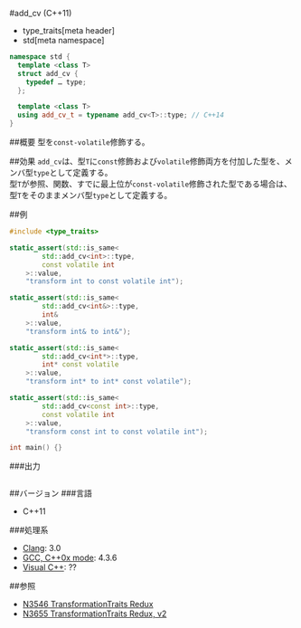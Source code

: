 #add_cv (C++11)
* type_traits[meta header]
* std[meta namespace]

```cpp
namespace std {
  template <class T>
  struct add_cv {
    typedef … type;
  };

  template <class T>
  using add_cv_t = typename add_cv<T>::type; // C++14
}
```

##概要
型を`const-volatile`修飾する。


##効果
`add_cv`は、型`T`に`const`修飾および`volatile`修飾両方を付加した型を、メンバ型`type`として定義する。  
型`T`が参照、関数、すでに最上位が`const-volatile`修飾された型である場合は、型`T`をそのままメンバ型`type`として定義する。  


##例
```cpp
#include <type_traits>

static_assert(std::is_same<
        std::add_cv<int>::type,
        const volatile int
    >::value,
    "transform int to const volatile int");

static_assert(std::is_same<
        std::add_cv<int&>::type,
        int&
    >::value,
    "transform int& to int&");

static_assert(std::is_same<
        std::add_cv<int*>::type,
        int* const volatile
    >::value,
    "transform int* to int* const volatile");

static_assert(std::is_same<
        std::add_cv<const int>::type,
        const volatile int
    >::value,
    "transform const int to const volatile int");

int main() {}
```

###出力
```
```

##バージョン
###言語
- C++11

###処理系
- [Clang](/implementation.md#clang): 3.0
- [GCC, C++0x mode](/implementation.md#gcc): 4.3.6
- [Visual C++](/implementation.md#visual_cpp): ??


##参照
- [N3546 TransformationTraits Redux](http://www.open-std.org/jtc1/sc22/wg21/docs/papers/2013/n3546.pdf)
- [N3655 TransformationTraits Redux, v2](http://www.open-std.org/jtc1/sc22/wg21/docs/papers/2013/n3655.pdf)

